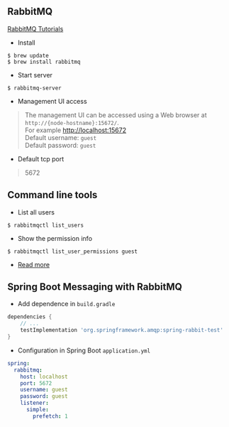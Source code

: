 ## RabbitMQ

[RabbitMQ Tutorials](https://www.rabbitmq.com/getstarted.html)

* Install

```
$ brew update
$ brew install rabbitmq
```

* Start server

```
$ rabbitmq-server
```

* Management UI access

> The management UI can be accessed using a Web browser at `http://{node-hostname}:15672/`.  
> For example [http://localhost:15672](http://localhost:15672)  
> Default username: `guest`  
> Default password: `guest`  

* Default tcp port

> 5672

## Command line tools

* List all users

```
$ rabbitmqctl list_users
```

* Show the permission info

```
$ rabbitmqctl list_user_permissions guest
```

* [Read more](https://www.rabbitmq.com/cli.html#overview)

## Spring Boot Messaging with RabbitMQ

* Add dependence in `build.gradle`

```groovy
dependencies {
    // ...
    testImplementation 'org.springframework.amqp:spring-rabbit-test'
}
```

* Configuration in Spring Boot `application.yml`

```yaml
spring:
  rabbitmq:
    host: localhost
    port: 5672
    username: guest
    password: guest
    listener:
      simple:
        prefetch: 1
```